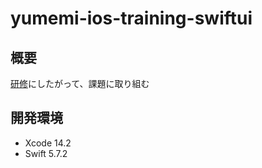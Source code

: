 # yumemi-ios-training-swiftui
## 概要
[研修](https://github.com/yumemi-inc/ios-training)にしたがって、課題に取り組む
## 開発環境
- Xcode 14.2
- Swift 5.7.2
